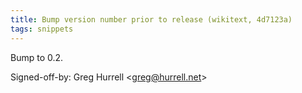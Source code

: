 ```yaml
---
title: Bump version number prior to release (wikitext, 4d7123a)
tags: snippets
---
```


Bump to 0.2.

Signed-off-by: Greg Hurrell &lt;greg@hurrell.net&gt;
